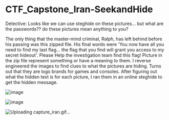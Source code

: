 # CTF_Capstone_Iran-SeekandHide
Detective: Looks like we can use steghide on these pictures... but what are the passwords?? do these pictures mean anything to you?

The only thing that the master-mind criminal, Ralph, has left behind before his passing was this zipped file. His final words were 'You now have all you need to find my last flag... the flag that you find will grant you access to my secret hideout'. Please Help the investigation team find this flag!
Picture in the zip file represent something or have a meaning to them. 
I reverse engineered the images to find clues to what the pictures are hiding.
Turns out that they are logo brands for games and consoles. 
After figuring out what the hidden text is for each picture, I ran them in an online steghide
to get the hidden message. 

![image](https://github.com/babakmilani/CTF_Capstone_Iran-SeekandHide/assets/55906428/4debd488-7620-40ab-ac22-367bc36762ad)

![image](https://github.com/babakmilani/CTF_Capstone_Iran-SeekandHide/assets/55906428/9b89866f-7683-4985-a601-e8ada044be62)

![Uploading capture_iran.gif…]()
